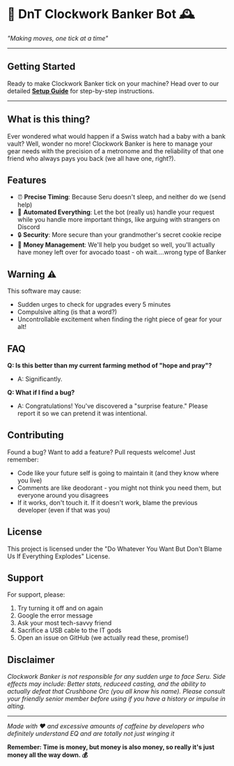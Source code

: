 # 🏦 DnT Clockwork Banker Bot 🕰️

*"Making moves, one tick at a time"*

---

## Getting Started

Ready to make Clockwork Banker tick on your machine? Head over to our detailed **[Setup Guide](Setup.md)** for step-by-step instructions.

---

## What is this thing?

Ever wondered what would happen if a Swiss watch had a baby with a bank vault? Well, wonder no more! Clockwork Banker is here to manage your gear needs with the precision of a metronome and the reliability of that one friend who always pays you back (we all have one, right?).

## Features

- ⏰ **Precise Timing**: Because Seru doesn't sleep, and neither do we (send help)
- 🤖 **Automated Everything**: Let the bot (really us) handle your request while you handle more important things, like arguing with strangers on Discord
- 🔒 **Security**: More secure than your grandmother's secret cookie recipe
- 💸 **Money Management**: We'll help you budget so well, you'll actually have money left over for avocado toast - oh wait....wrong type of Banker

## Warning ⚠️

This software may cause:
- Sudden urges to check for upgrades every 5 minutes
- Compulsive alting (is that a word?)
- Uncontrollable excitement when finding the right piece of gear for your alt!

## FAQ

**Q: Is this better than my current farming method of "hope and pray"?**
- A: Significantly.

**Q: What if I find a bug?**
- A: Congratulations! You've discovered a "surprise feature." Please report it so we can pretend it was intentional.

## Contributing

Found a bug? Want to add a feature? Pull requests welcome! Just remember:
- Code like your future self is going to maintain it (and they know where you live)
- Comments are like deodorant - you might not think you need them, but everyone around you disagrees
- If it works, don't touch it. If it doesn't work, blame the previous developer (even if that was you)

## License

This project is licensed under the "Do Whatever You Want But Don't Blame Us If Everything Explodes" License.

## Support

For support, please:
1. Try turning it off and on again
2. Google the error message
3. Ask your most tech-savvy friend
4. Sacrifice a USB cable to the IT gods
5. Open an issue on GitHub (we actually read these, promise!)

## Disclaimer

*Clockwork Banker is not responsible for any sudden urge to face Seru. Side effects may include: Better stats, reduceed casting, and the ability to actually defeat that Crushbone Orc (you all know his name). Please consult your friendly senior member before using if you have a history or impulse in alting.*

---

*Made with ❤️ and excessive amounts of caffeine by developers who definitely understand EQ and are totally not just winging it*

**Remember: Time is money, but money is also money, so really it's just money all the way down. 💰**
